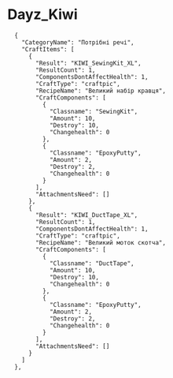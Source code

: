 # Dayz_Kiwi

      {
        "CategoryName": "Потрібні речі",
        "CraftItems": [
          {
            "Result": "KIWI_SewingKit_XL",
            "ResultCount": 1,
            "ComponentsDontAffectHealth": 1,
            "CraftType": "craftpic",
            "RecipeName": "Великий набір кравця",
            "CraftComponents": [
              {
                "Classname": "SewingKit",
                "Amount": 10,
                "Destroy": 10,
                "Changehealth": 0
              },
              {
                "Classname": "EpoxyPutty",
                "Amount": 2,
                "Destroy": 2,
                "Changehealth": 0
              }
            ],
            "AttachmentsNeed": []
          },
          {
            "Result": "KIWI_DuctTape_XL",
            "ResultCount": 1,
            "ComponentsDontAffectHealth": 1,
            "CraftType": "craftpic",
            "RecipeName": "Великий моток скотча",
            "CraftComponents": [
              {
                "Classname": "DuctTape",
                "Amount": 10,
                "Destroy": 10,
                "Changehealth": 0
              },
              {
                "Classname": "EpoxyPutty",
                "Amount": 2,
                "Destroy": 2,
                "Changehealth": 0
              }
            ],
            "AttachmentsNeed": []
          }
        ]
      },
